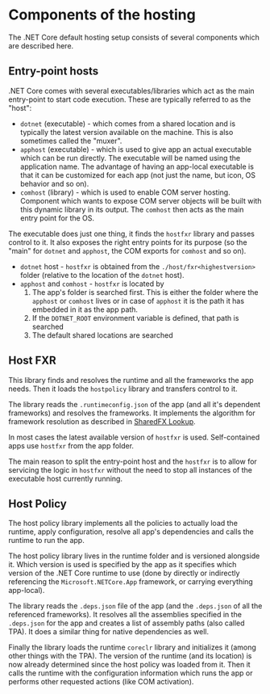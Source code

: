# Components of the hosting

The .NET Core default hosting setup consists of several components which are described here.

## Entry-point hosts
.NET Core comes with several executables/libraries which act as the main entry-point to start code execution. These are typically referred to as the "host":
* `dotnet` (executable) - which comes from a shared location and is typically the latest version available on the machine. This is also sometimes called the "muxer".
* `apphost` (executable) - which is used to give app an actual executable which can be run directly. The executable will be named using the application name. The advantage of having an app-local executable is that it can be customized for each app (not just the name, but icon, OS behavior and so on).
* `comhost` (library) - which is used to enable COM server hosting. Component which wants to expose COM server objects will be built with this dynamic library in its output. The `comhost` then acts as the main entry point for the OS.

The executable does just one thing, it finds the `hostfxr` library and passes control to it. It also exposes the right entry points for its purpose (so the "main" for `dotnet` and `apphost`, the COM exports for `comhost` and so on).
* `dotnet` host - `hostfxr` is obtained from the `./host/fxr<highestversion>` folder (relative to the location of the `dotnet` host).
* `apphost` and `comhost` - `hostfxr` is located by
    1. The app's folder is searched first. This is either the folder where the `apphost` or `comhost` lives or in case of `apphost` it is the path it has embedded in it as the app path.
    1. If the `DOTNET_ROOT` environment variable is defined, that path is searched
    1. The default shared locations are searched

## Host FXR
This library finds and resolves the runtime and all the frameworks the app needs. Then it loads the `hostpolicy` library and transfers control to it.

The library reads the `.runtimeconfig.json` of the app (and all it's dependent frameworks) and resolves the frameworks. It implements the algorithm for framework resolution as described in [SharedFX Lookup](multilevel-sharedfx-lookup.md).

In most cases the latest available version of `hostfxr` is used. Self-contained apps use `hostfxr` from the app folder.

The main reason to split the entry-point host and the `hostfxr` is to allow for servicing the logic in `hostfxr` without the need to stop all instances of the executable host currently running.

## Host Policy
The host policy library implements all the policies to actually load the runtime, apply configuration, resolve all app's dependencies and calls the runtime to run the app.

The host policy library lives in the runtime folder and is versioned alongside it. Which version is used is specified by the app as it specifies which version of the .NET Core runtime to use (done by directly or indirectly referencing the `Microsoft.NETCore.App` framework, or carrying everything app-local).

The library reads the `.deps.json` file of the app (and the `.deps.json` of all the referenced frameworks). It resolves all the assemblies specified in the `.deps.json` for the app and creates a list of assembly paths (also called TPA). It does a similar thing for native dependencies as well.

Finally the library loads the runtime `coreclr` library and initializes it (among other things with the TPA). The version of the runtime (and its location) is now already determined since the host policy was loaded from it. Then it calls the runtime with the configuration information which runs the app or performs other requested actions (like COM activation).